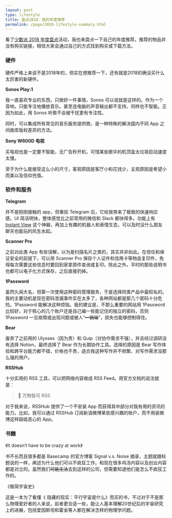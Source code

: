 ```yaml
---
layout: post
type: lifestyle
title: 盘点2018：我的年度推荐
permalink: /page/2018-lifestyle-summary.html
---
```


看了[少数派 2018 年度盘点](https://sspai.com/page/2018)活动，我也来盘点一下自己的年度推荐。推荐的物品并没有购买链接，相信大家会通过自己的方式找到购买或下载方法。

### 硬件

硬件严格上来说不是2018年的，但实在想推荐一下，还有就是2018的确没买什么太厉害的新硬件。

__Sonos Play:1__

我一直喜欢专业的东西，只做好一件事情，Sonos 可以说就是这样的。作为一个音响，只能专注地播放音乐。甚至连电脑的声音输出都不支持，同样也不智能。正因为如此，用 Sonos 听歌不会被干扰更有专注性。

同时，可以集成所有常见的音乐服务提供商，是一种特殊的解决国内不同 App 之间曲库版权差异的方法。

__Sony W600D 电视__

买电视也是一定要不智能，无广告秒开机，可惜某些歌华的机顶盒太垃圾启动速度太慢。

至于为什么能接受这么小的尺寸，客观原因是客厅小和花钱少，主观原因是希望小而美以及信仰充值。

### 软件和服务

__Telegram__

并不是刚刚接触的 app，但重拾 Telegram 后，它给我带来了极致的快速响应感。UI 简洁明快，整体感觉比之前常用的微信和 Slack 都快得多。功能上有 [Instant View](https://instantview.telegram.org/) 这个神器，再加上有趣的机器人和表情生态，可以及时没什么朋友聊天也能玩的风生水起。

__Scanner Pro__

之前对此类 App 有些误解，以为是扫描名片之类的，其实并非如此。在信任和保证安全的前提下，可以用 Scanner Pro 保存个人证件和信用卡等物品复印件，免得每次需要这些信息时要回到家拿原件查询或复印。除此之外，平时的那些说明书也都可以电子化方式保存，之后直接扔掉。

__1Password__

虽然久闻大名，但第一次使用这种密码管理服务，于是选择同类产品中最知名的。我的主要动机是现在密码泄漏事件实在太多了，各种网站都是那几个密码十分危险。1Password 能解决这种烦恼。我的建议是，不那么重要的网站用 1Password 比较好，对于核心的几个账户还是自己编一些能记住的独立的密码，否则 1Password 一旦故障或出现问题或被人“~~一锅端~~”，损失也能够控制得住。

__Bear__

废弃了之前用的 Ulysses（因为贵）和 Quip（对协作需求不强），并且经过调研没有选择 Notion，最终选择了 Bear 作为长期协作工具。选择的原因是 Bear 写作体验和跨平台能力都不错，价格也不贵，适合我这种写作并不频繁、对写作需求没那么强的用户。

__RSSHub__

十分实用的 RSS 工具，可以把网络内容做成 RSS Feed。用官方文档的说法就是：

> 🍰 万物皆可 RSS

对于我来说，RSSHub 提供了一个不安装 App 而获得其中部分对我有用的资讯的能力。比如，我可以通过 RSSHub 订阅新浪微博某些感兴趣的账户，而不用装微博这样超级恶心的 App。

### 书籍

《It doesn’t have to be crazy at work》

书不长而且很多都是 Basecamp 的官方博客 Signal v.s. Noise 摘录，主题就跟标题说的一样，阐述为什么他们可以不疯狂工作。和现在很多鸡汤内容以及创业内容都是对立的。虽然我们~~可能无法~~去到这样的公司，但需要知道他们是怎么不疯狂工作的。

《极简宇宙史》

这是一本为了看懂《 隐藏的现实：平行宇宙是什么》而买的书，不过对于不是那么物理爱好者的人来说，前者更合适一些，能让人基本理解20世纪后的宇宙研究上的进展，包括爱因斯坦和霍金等人都在解决怎样的物理学问题。
